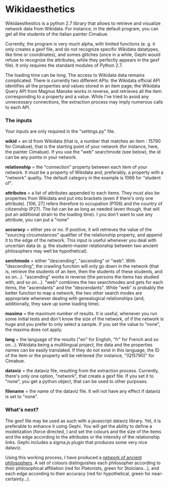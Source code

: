 Wikidaesthetics
===============

Wikidaesthestics is a python 2.7 library that allows to retrieve and visualize network data from Wikidata. For instance, in the default program, you can get all the students of the italian painter Cimabue.

Currently, the program is very much alpha, with limited functions (e. g. it only creates a gexf file, and do not recognize specific Wikidata datatypes, like time or coordinates), and somes glitches (once in a while, Gephi would refuse to recognize the attributes, while they perfectly appears in the gexf file). It only requires the standard modules of Python 2.7.

The loading time can be long. The access to Wikidata data remains complicated. There is currently two different APIs: the Wikidata official API identifies all the properties and values stored in an item page; the Wikidata Query API from Magnus Manske works in reverse, and retrieves all the item corresponding to a property and a value. While I've tried to avoid any unnecessary connections, the extraction process may imply numerous calls to each API.

<h3>The inputs</h3>

Your inputs are only required in the "settings.py" file.

<b>wikid</b> = an id from Wikidata (that is, a number that matches an item : 15790 for Cimabue), that is the starting point of your network (for instance, here, the painter Cimabue). If you use the "web" searchmode (see below), the id can be any points in your network.

<b>relationship</b> = the "connection" property between each item of your network. It must be a property of Wikidata and, preferably, a property with a "network" quality. The default category in the example is 1066 for "student of".

<b>attributes</b> = a list of attributes appended to each items. They must also be properties from Wikidata and put into brackets (even if there's only one attribute). [106, 27] refers therefore to occupation (P106) and the country of citizenship (P27). The list can be as long as needed (even though, that will put an additional strain to the loading time). I you don't want to use any attribute, you can put a "none"

<b>accuracy</b> = either yes or no. If positive, it will retrieves the value of the "sourcing circumstances" qualifier of the relationship property, and append it to the edge of the network. This input is useful whenever you deal with uncertain data (e. g. the student-master relationship between two ancient philosophers may well be hypothetical).

<b>serchmode</b> = either "descending", "ascending" or "web". With "descending", the crawling function will only go down in the network (that is, retrieve the students of an item, then the students of these students, and so on…). "ascending" works in reverse (the persons the items has studied with, and so on…). "web" combines the two searchmodes and gets for each items, the "ascendants" and the "descendants". While "web" is probably the better function to map a network, the two other search modes are appropriate whenever dealing with genealogical relationships (and, additionally, they save up some loading time).

<b>maxima</b> = the maximum number of results. It is useful, whenever you run some initial tests and don't know the size of the network, of if the network is huge and you prefer to only select a sample. If you set the value to "none", the maxima does not apply.

<b>lang</b> = the language of the results ("en" for English, "fr" for French and so on…). Wikidata being a multilingual project, the data and the properties names can be easily translated. If they do not exist in this language, the ID of the item or the property will be retrieved (for instance, "(Q15790)" for Cimabue.

<b>dataviz</b> = the dataviz file, resulting from the extraction process. Currently, there's only one option, "network", that create a gexf file. If you set it to "none", you get a python object, that can be used to other purposes.

<b>filename</b> = the name of the dataviz file. It will not have any effect if dataviz is set to "none".

<h3>What's next?</h3>

The gexf file may be used as such with a javascript dataviz library. Yet, it is preferable to enhance it using Gephi. You will get the ability to define a modelization (force directed, ) and set the colours and the size of the items and the edge according to the attributes or the intensity of the relationship links. Gephi includes a sigma.js plugin that produces some very nice dataviz.

Using this working process, I have produced a <a href="http://projetjourdain.org/network/index.html">network of ancient philosophers</a>. A set of colours distinguishes each philosopher according to their philosophical affiliation (red for Platonists, green for Stoicians…), and each edge according to their accuracy (red for hypothetical, green for near-certainty…).
